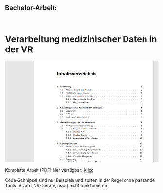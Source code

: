 <h2>Bachelor-Arbeit:</h2><br>
<H1>Verarbeitung medizinischer Daten in der VR</H1>
<p></p>
<img src="port_bachelor.png">
<p></p>
Komplette Arbeit (PDF) hier verfügbar: <a href="https://github.com/paalwie/BachelorMedizin/blob/main/arbeit.pdf">Klick</a>
<br><br>
Code-Schnipsel sind nur Beispiele und sollten in der Regel ohne passende Tools (Vizard, VR-Geräte, usw.) nicht funktionieren.
